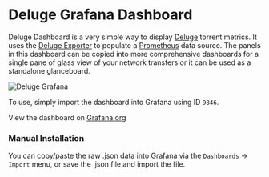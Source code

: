 # Deluge Grafana Dashboard

Deluge Dashboard is a very simple way to display [Deluge](https://deluge-torrent.org/) torrent metrics.  It uses the [Deluge Exporter](https://github.com/tobbez/deluge_exporter) to populate a [Prometheus](https://prometheus.io/) data source.  The panels in this dashboard can be copied into more comprehensive dashboards for a single pane of glass view of your network transfers or it can be used as a standalone glanceboard.

![Deluge Grafana](https://res.cloudinary.com/cyberge/image/upload/v1551153412/screenshots/amkeucb9bhfveijastbd.png)

To use, simply import the dashboard into Grafana using ID `9846`.

View the dashboard on [Grafana.org](https://grafana.com/dashboards/9846/)

### Manual Installation ###
You can copy/paste the raw .json data into Grafana via the `Dashboards` -> `Import` menu, or save the .json file and import the file.
